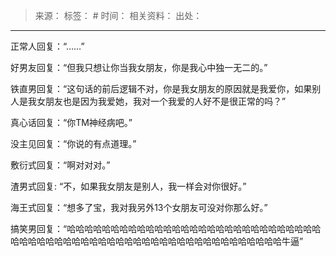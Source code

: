 > 来源：
> 标签： #
> 时间：
> 相关资料：
> 出处：
***

正常人回复：“……”

好男友回复：“但我只想让你当我女朋友，你是我心中独一无二的。”

铁直男回复：“这句话的前后逻辑不对，你是我女朋友的原因就是我爱你，如果别人是我女朋友也是因为我爱她，我对一个我爱的人好不是很正常的吗？”

真心话回复：“你TM神经病吧。”

没主见回复：“你说的有点道理。”

敷衍式回复：“啊对对对。”

渣男式回复: “不，如果我女朋友是别人，我一样会对你很好。”

海王式回复：“想多了宝，我对我另外13个女朋友可没对你那么好。”

搞笑男回复：“哈哈哈哈哈哈哈哈哈哈哈哈哈哈哈哈哈哈哈哈哈哈哈哈哈哈哈哈哈哈哈哈哈哈哈哈哈哈哈哈哈哈哈哈哈哈哈哈哈哈哈哈哈哈哈哈哈哈哈哈牛逼”
